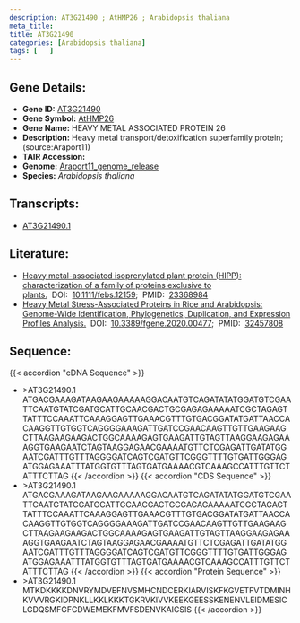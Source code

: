 ```yaml
---
description: AT3G21490 ; AtHMP26 ; Arabidopsis thaliana
meta_title:
title: AT3G21490
categories: [Arabidopsis thaliana]
tags: [   ]
---
```


## Gene Details:
- **Gene ID:** [AT3G21490](https://www.arabidopsis.org/locus?name=AT3G21490)
- **Gene Symbol:** <u>AtHMP26</u>
- **Gene Name:** HEAVY METAL ASSOCIATED PROTEIN 26
- **Description:**   Heavy metal transport/detoxification superfamily protein;(source:Araport11)
- **TAIR Accession:** 
- **Genome:** [Araport11_genome_release](https://www.arabidopsis.org/download/list?dir=Genes%2FAraport11_genome_release)
- **Species:** *Arabidopsis thaliana*

## Transcripts:
   -  [AT3G21490.1](https://www.arabidopsis.org/gene?name=AT3G21490.1)
## Literature:
   - [Heavy metal-associated isoprenylated plant protein (HIPP): characterization of a  family of proteins exclusive to plants.](https://www.doi.org/10.1111/febs.12159)&nbsp;&nbsp;DOI:&nbsp;&nbsp;[10.1111/febs.12159](https://www.doi.org/10.1111/febs.12159);&nbsp;&nbsp;PMID:&nbsp;&nbsp;[23368984](https://pubmed.ncbi.nlm.nih.gov/23368984/)
   - [Heavy Metal Stress-Associated Proteins in Rice and Arabidopsis: Genome-Wide  Identification, Phylogenetics, Duplication, and Expression Profiles Analysis.](https://www.doi.org/10.3389/fgene.2020.00477)&nbsp;&nbsp;DOI:&nbsp;&nbsp;[10.3389/fgene.2020.00477](https://www.doi.org/10.3389/fgene.2020.00477);&nbsp;&nbsp;PMID:&nbsp;&nbsp;[32457808](https://pubmed.ncbi.nlm.nih.gov/32457808/)
## Sequence:
{{< accordion "cDNA Sequence" >}}
- \>AT3G21490.1
ATGACGAAAGATAAGAAGAAAAAGGACAATGTCAGATATATGGATGTCGAATTCAATGTATCGATGCATTGCAACGACTGCGAGAGAAAAATCGCTAGAGTTATTTCCAAATTCAAAGGAGTTGAAACGTTTGTGACGGATATGATTAACCACAAGGTTGTGGTCAGGGGAAAGATTGATCCGAACAAGTTGTTGAAGAAGCTTAAGAAGAAGACTGGCAAAAGAGTGAAGATTGTAGTTAAGGAAGAGAAAGGTGAAGAATCTAGTAAGGAGAACGAAAATGTTCTCGAGATTGATATGGAATCGATTTGTTTAGGGGATCAGTCGATGTTCGGGTTTTGTGATTGGGAGATGGAGAAATTTATGGTGTTTAGTGATGAAAACGTCAAAGCCATTTGTTCTATTTCTTAG
{{< /accordion >}}
{{< accordion "CDS Sequence" >}}
- \>AT3G21490.1
ATGACGAAAGATAAGAAGAAAAAGGACAATGTCAGATATATGGATGTCGAATTCAATGTATCGATGCATTGCAACGACTGCGAGAGAAAAATCGCTAGAGTTATTTCCAAATTCAAAGGAGTTGAAACGTTTGTGACGGATATGATTAACCACAAGGTTGTGGTCAGGGGAAAGATTGATCCGAACAAGTTGTTGAAGAAGCTTAAGAAGAAGACTGGCAAAAGAGTGAAGATTGTAGTTAAGGAAGAGAAAGGTGAAGAATCTAGTAAGGAGAACGAAAATGTTCTCGAGATTGATATGGAATCGATTTGTTTAGGGGATCAGTCGATGTTCGGGTTTTGTGATTGGGAGATGGAGAAATTTATGGTGTTTAGTGATGAAAACGTCAAAGCCATTTGTTCTATTTCTTAG
{{< /accordion >}}
{{< accordion "Protein Sequence" >}}
- \>AT3G21490.1
MTKDKKKKDNVRYMDVEFNVSMHCNDCERKIARVISKFKGVETFVTDMINHKVVVRGKIDPNKLLKKLKKKTGKRVKIVVKEEKGEESSKENENVLEIDMESICLGDQSMFGFCDWEMEKFMVFSDENVKAICSIS
{{< /accordion >}}
